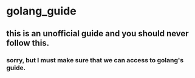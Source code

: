 # golang_guide
## this is an unofficial guide and you should never follow this.
### sorry, but I must make sure that we can access to golang's guide.
